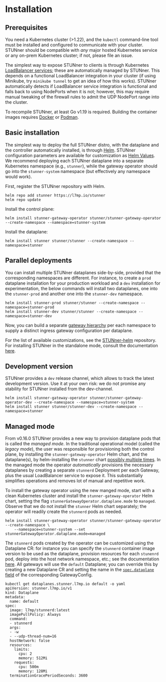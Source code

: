 # Installation

## Prerequisites

You need a Kubernetes cluster (>1.22), and the `kubectl` command-line tool must be installed and
configured to communicate with your cluster. STUNner should be compatible with *any* major hosted
Kubernetes service or any on-prem Kubernetes cluster; if not, please file an issue.

The simplest way to expose STUNner to clients is through Kubernetes [LoadBalancer
services](https://kubernetes.io/docs/tasks/access-application-cluster/create-external-load-balancer);
these are automatically managed by STUNner. This depends on a functional LoadBalancer integration
in your cluster (if using Minikube, try `minikube tunnel` to get an idea of how this
works). STUNner automatically detects if LoadBalancer service integration is functional and falls
back to using NodePorts when it is not; however, this may require manual tweaking of the firewall
rules to admit the UDP NodePort range into the cluster.

To recompile STUNner, at least Go v1.19 is required. Building the container images requires
[Docker](https://docker.io) or [Podman](https://podman.io).

## Basic installation

The simplest way to deploy the full STUNner distro, with the dataplane and the controller
automatically installed, is through [Helm](https://helm.sh). STUNner configuration parameters are
available for customization as [Helm
Values](https://helm.sh/docs/chart_template_guide/values_files). We recommend deploying each
STUNner dataplane into a separate Kubernetes namespace (e.g., `stunner`), while the gateway
operator should go into the `stunner-system` namespace (but effectively any namespace would work).

First, register the STUNner repository with Helm.

```console
helm repo add stunner https://l7mp.io/stunner
helm repo update
```

Install the control plane:

```console
helm install stunner-gateway-operator stunner/stunner-gateway-operator --create-namespace --namespace=stunner-system
```

Install the dataplane:

```console
helm install stunner stunner/stunner --create-namespace --namespace=stunner
```

## Parallel deployments

You can install multiple STUNner dataplanes side-by-side, provided that the corresponding
namespaces are different. For instance, to create a `prod` dataplane installation for your
production workload and a `dev` installation for experimentation, the below commands will install
two dataplanes, one into the `stunner-prod` and another one into the `stunner-dev` namespace.

```console
helm install stunner-prod stunner/stunner --create-namespace --namespace=stunner-prod
helm install stunner-dev stunner/stunner --create-namespace --namespace=stunner-dev
```

Now, you can build a separate [gateway hierarchy](CONCEPTS.md) per each namespace to supply a
distinct ingress gateway configuration per dataplane.

For the list of available customizations, see the
[STUNner-helm](https://github.com/l7mp/stunner-helm) repository. For installing STUNner in the
standalone mode, consult the documentation [here](OBSOLETE.md).

## Development version

STUNner provides a `dev` release channel, which allows to track the latest development version. Use
it at your own risk: we do not promise any stability for STUNner installed from the dev-channel.

```console
helm install stunner-gateway-operator stunner/stunner-gateway-operator-dev --create-namespace --namespace=stunner-system
helm install stunner stunner/stunner-dev --create-namespace --namespace=stunner
```

## Managed mode

From v0.16.0 STUNner provides a new way to provision dataplane pods that is called the *managed mode*. In the traditional operational model (called the *legacy mode*), the user was responsible for provisioning both the control plane, by installing the `stunner-gateway-operator` Helm chart, and the dataplane(s), by helm-installing the `stunner` chart [possibly multiple times](#parallel-deployments). In the managed mode the operator *automatically* provisions the necessary dataplanes by creating a separate `stunnerd` Deployment per each Gateway, plus the usual LoadBalancer service to expose it. This substantially simplifies operations and removes lot of manual and repetitive work.

To install the gateway operator using the new manged mode, start with a clean Kubernetes cluster and install the `stunner-gateway-operator` Helm chart, setting the flag `stunnerGatewayOperator.dataplane.mode` to `managed`. Observe that we do not install the `stunner` Helm chart separately; the operator will readily create the `stunnerd` pods as needed.

```console
helm install stunner-gateway-operator stunner/stunner-gateway-operator --create-namespace \
    --namespace=stunner-system --set stunnerGatewayOperator.dataplane.mode=managed
```

The `stunnerd` pods created by the operator can be customized using the Dataplane CR: for instance you can specify the `stunnerd` container image version to be used as the dataplane, provision resources for each `stunenrd` pod, deploy into the host network namespace, etc.; see the documentation [here](https://pkg.go.dev/github.com/l7mp/stunner-gateway-operator/api/v1alpha1#DataplaneSpec). All gateways will use the `default` Dataplane; you can override this by creating a new Dataplane CR and setting the name in the [`spec.dataplane` field](https://pkg.go.dev/github.com/l7mp/stunner-gateway-operator@v0.15.2/api/v1alpha1#GatewayConfigSpec) of the corresponding GatewayConfig.

```console
kubectl get dataplanes.stunner.l7mp.io default -o yaml
apiVersion: stunner.l7mp.io/v1
kind: Dataplane
metadata:
  name: default
spec:
  image: l7mp/stunnerd:latest
  imagePullPolicy: Always
  command:
  - stunnerd
  args:
  - -w
  - --udp-thread-num=16
  hostNetwork: false
  resources:
    limits:
      cpu: 2
      memory: 512Mi
    requests:
      cpu: 500m
      memory: 128Mi
  terminationGracePeriodSeconds: 3600
```
